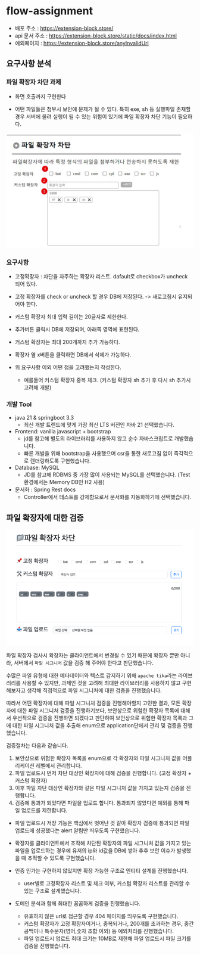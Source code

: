 # flow-assignment

- 배포 주소 : https://extension-block.store/
- api 문서 주소 : https://extension-block.store/static/docs/index.html
- 예외페이지 :  https://extension-block.store/anyInvalidUrl

## 요구사항 분석

### 파일 확장자 차단 과제
- 화면 호출까지 구현한다

- 어떤 파일들은 첨부시 보안에 문제가 될 수 있다. 특히 exe, sh 등 실행파일 존재할 경우 서버에 올려 실행이 될 수 있는 위험이 있기에 파일 확장자 차단 기능이 필요하다.

![block-file-extension.png](image/block-file-extension.png)

### 요구사항
- 고정확장자 : 차단을 자주하는 확장자 리스트. dafault로 checkbox가 uncheck 되어 있다.
- 고정 확장자를 check or uncheck 할 경우 DB에 저장된다. -> 새로고침시 유지되어야 한다.

- 커스텀 확장자 최대 입력 길이는 20글자로 제한한다.
- 추가버튼 클릭시 DB에 저장되며, 아래쪽 영역에 표현된다.
- 커스텀 확장자는 최대 200개까지 추가 가능하다.
- 확장자 옆 x버튼을 클릭하면 DB에서 삭제가 가능하다.

- 위 요구사항 이외 어떤 점을 고려했는지 작성한다. 
    - 예를들어 커스텀 확장자 중복 체크. (커스텀 확장자 sh 추가 후 다시 sh 추가시 고려해 개발)

### 개발 Tool
- java 21 & springboot 3.3
  - 최신 개발 트렌드에 맞게 가장 최신 LTS 버전인 자바 21 선택했습니다.
- Frontend: vanilla javascript + bootstrap
  - jd를 참고해 별도의 라이브러리를 사용하지 않고 순수 자바스크립트로 개발했습니다.
  - 빠른 개발을 위해 bootstrap을 사용했으며 csr을 통한 새로고침 없이 즉각적으로 렌더링하도록 구현했습니다. 
- Database: MySQL
  - JD를 참고해 RDBMS 중 가장 많이 사용되는 MySQL를 선택했습니다. (Test 환경에서는 Memory DB인 H2 사용)
- 문서화 : Spring Rest docs
  - Controller에서 테스트를 강제함으로서 문서화를 자동화하기에 선택했습니다.

## 파일 확장자에 대한 검증

![img.png](image/img.png)

파일 확장자 검사시 확장자는 클라이언트에서 변경될 수 있기 때문에 확장자 뿐만 아니라, 서버에서 `파일 시그니처` 값을 검증 해 주어야 한다고 판단했습니다.

수많은 파일 유형에 대한 메타데이터와 텍스트 감지하기 위해  `apache tika`라는 라이브러리를 사용할 수 있지만, 과제인 것을 고려해 최대한 라이브러리를 사용하지 않고 구현해보자고 생각해 직접적으로 파일 시그니처에 대한 검증을 진행했습니다.

따라서 어떤 확장자에 대해 파일 시그니처 검증을 진행해야할지 고민한 결과, 모든 확장자에 대한 파일 시그니처 검증을 진행하기보다, 보안상으로 위험한 확장자 목록에 대해서 우선적으로 검증을 진행하면 되겠다고 판단하여 보안상으로 위험한 확장자 목록과 그에 대한 파일 시그니처 값을 추출해 enum으로 application단에서 관리 및 검증을 진행했습니다.

검증절차는 다음과 같습니다.

1. 보안상으로 위험한 확장자 목록을 enum으로 각 확장자와  파일 시그니처 값을 어플리케이션 레벨에서 관리합니다.
2. 파일 업로드시 먼저 차단 대상인 확장자에 대해 검증을 진행합니다. (고정 확장자 + 커스텀 확장자)
3. 이후 파일 차단 대상인 확장자와 같은 파일 시그니처 값을 가지고 있는지 검증을 진행합니다.
4. 검증에 통과가 되었다면 파일을 업로드 합니다. 통과되지 않았다면 예외를 통해 파일 업로드를 제한합니다.

- 파일 업로드시 저장 기능은 핵심에서 벗어난 것 같아 확장자 검증에 통과되면 파일 업로드에 성공했다는 alert 알림만 띄우도록 구현했습니다.

- 확장자를 클라이언트에서 조작해 차단된 확장자의 파일 시그니처 값을 가지고 있는 파일을 업로드하는 경우에 유저의 ip와 id값을 DB에 쌓아 추후 보안 이슈가 발생했을 때 추적할 수 있도록 구현했습니다.

- 인증 인가는 구현하지 않았지만 확장 가능한 구조로 엔티티 설계를 진행했습니다.
  - user별로 고정확장자 리스트 및 체크 여부, 커스텀 확장자 리스트를 관리할 수 있는 구조로 설계했습니다.

- 도메인 분석과 함께 최대한 꼼꼼하게 검증을 진행했습니다.
  - 유효하지 않은 url로 접근할 경우 404 페이지를 띄우도록 구현했습니다.
  - 커스텀 확장자가 고정 확장자이거나, 중복되거나, 200개를 초과하는 경우, 중간 공백이나 특수문자(영어,숫자 조합 이외) 등 예외처리를 진행했습니다.
  - 파일 업로드시 업로드 최대 크기는 10MB로 제한해 파일 업로드시 파일 크기를 검증을 진행했습니다.
